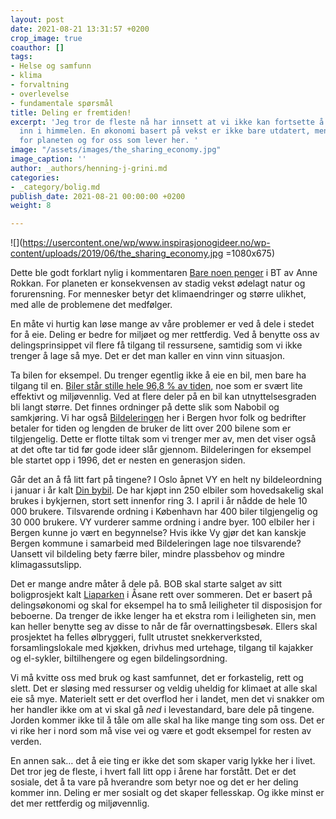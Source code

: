 ```yaml
---
layout: post
date: 2021-08-21 13:31:57 +0200
crop_image: true
coauthor: []
tags:
- Helse og samfunn
- klima
- forvaltning
- overlevelse
- fundamentale spørsmål
title: Deling er fremtiden!
excerpt: 'Jeg tror de fleste nå har innsett at vi ikke kan fortsette å forbruke langt
  inn i himmelen. En økonomi basert på vekst er ikke bare utdatert, men og farlig
  for planeten og for oss som lever her. '
image: "/assets/images/the_sharing_economy.jpg"
image_caption: ''
author: _authors/henning-j-grini.md
categories:
- _category/bolig.md
publish_date: 2021-08-21 00:00:00 +0200
weight: 8

---
```


![](https://usercontent.one/wp/www.inspirasjonogideer.no/wp-content/uploads/2019/06/the_sharing_economy.jpg =1080x675)

Dette ble godt forklart nylig i kommentaren [Bare noen penger](https://www.bt.no/btmeninger/kommentar/i/xP9z28/Bare-Noen-Penger) i BT av Anne Rokkan. For planeten er konsekvensen av stadig vekst ødelagt natur og forurensning. For mennesker betyr det klimaendringer og større ulikhet, med alle de problemene det medfølger.

En måte vi hurtig kan løse mange av våre problemer er ved å dele i stedet for å eie. Deling er bedre for miljøet og mer rettferdig. Ved å benytte oss av delingsprinsippet vil flere få tilgang til ressursene, samtidig som vi ikke trenger å lage så mye. Det er det man kaller en vinn vinn situasjon.

Ta bilen for eksempel. Du trenger egentlig ikke å eie en bil, men bare ha tilgang til en. [Biler står stille hele 96,8 % av tiden,](https://www.abcnyheter.no/motor/bil/2019/04/22/195571688/gjennomsnittsbilen-brukes-bare-3-2-prosent-av-tiden) noe som er svært lite effektivt og miljøvennlig. Ved at flere deler på en bil kan utnyttelsesgraden bli langt større. Det finnes ordninger på dette slik som Nabobil og samkjøring. Vi har også [Bildeleringen](https://bildeleringen.no/) her i Bergen hvor folk og bedrifter betaler for tiden og lengden de bruker de litt over 200 bilene som er tilgjengelig. Dette er flotte tiltak som vi trenger mer av, men det viser også at det ofte tar tid før gode ideer slår gjennom. Bildeleringen for eksempel ble startet opp i 1996, det er nesten en generasjon siden.

Går det an å få litt fart på tingene? I Oslo åpnet VY en helt ny bildeleordning i januar i år kalt [Din bybil](https://greenmobility.com/no/nb/). De har kjøpt inn 250 elbiler som hovedsakelig skal brukes i bykjernen, stort sett innenfor ring 3. I april i år nådde de hele 10 000 brukere. Tilsvarende ordning i København har 400 biler tilgjengelig og 30 000 brukere. VY vurderer samme ordning i andre byer. 100 elbiler her i Bergen kunne jo vært en begynnelse? Hvis ikke Vy gjør det kan kanskje Bergen kommune i samarbeid med Bildeleringen lage noe tilsvarende? Uansett vil bildeling bety færre biler, mindre plassbehov og mindre klimagassutslipp.

Det er mange andre måter å dele på. BOB skal starte salget av sitt boligprosjekt kalt [Liaparken](https://liaparken.no/) i Åsane rett over sommeren. Det er basert på delingsøkonomi og skal for eksempel ha to små leiligheter til disposisjon for beboerne. Da trenger de ikke lenger ha et ekstra rom i leiligheten sin, men kan heller benytte seg av disse to når de får overnattingsbesøk. Ellers skal prosjektet ha felles ølbryggeri, fullt utrustet snekkerverksted, forsamlingslokale med kjøkken, drivhus med urtehage, tilgang til kajakker og el-sykler, biltilhengere og egen bildelingsordning.

Vi må kvitte oss med bruk og kast samfunnet, det er forkastelig, rett og slett. Det er sløsing med ressurser og veldig uheldig for klimaet at alle skal eie så mye. Materielt sett er det overflod her i landet, men det vi snakker om her handler ikke om at vi skal gå _ned_ i levestandard, bare dele på tingene. Jorden kommer ikke til å tåle om alle skal ha like mange ting som oss. Det er vi rike her i nord som må vise vei og være et godt eksempel for resten av verden.

En annen sak… det å eie ting er ikke det som skaper varig lykke her i livet. Det tror jeg de fleste, i hvert fall litt opp i årene har forstått. Det er det sosiale, det å ta vare på hverandre som betyr noe og det er her deling kommer inn. Deling er mer sosialt og det skaper fellesskap. Og ikke minst er det mer rettferdig og miljøvennlig.